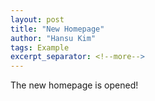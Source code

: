 ```yaml
---
layout: post
title: "New Homepage"
author: "Hansu Kim"
tags: Example
excerpt_separator: <!--more-->
---
```


The new homepage is opened!
